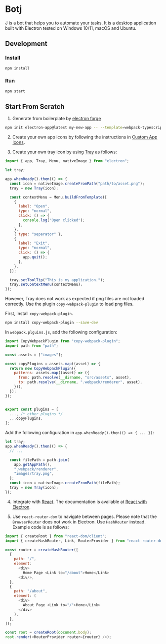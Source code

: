 # Botj

J is a bot that helps you to automate your tasks. It is a desktop application built with Electron tested on Windows 10/11, macOS and Ubuntu.

## Development

### Install

```bash
npm install
```

### Run

```bash
npm start
```

## Start From Scratch

1. Generate from boilerplate by [electron forge](https://www.electronforge.io)

```bash
npm init electron-app@latest my-new-app -- --template=webpack-typescript
```

2. Create your own app icons by following the instructions in [Custom App Icons](https://www.electronforge.io/guides/create-and-add-icons).

3. Create your own tray icon by using [Tray](https://www.electronjs.org/docs/latest/tutorial/tray) as follows:

```javascript
import { app, Tray, Menu, nativeImage } from "electron";

let tray;

app.whenReady().then(() => {
  const icon = nativeImage.createFromPath("path/to/asset.png");
  tray = new Tray(icon);

  const contextMenu = Menu.buildFromTemplate([
    {
      label: "Open",
      type: "normal",
      click: () => {
        console.log("Open clicked");
      },
    },
    { type: "separator" },
    {
      label: "Exit",
      type: "normal",
      click: () => {
        app.quit();
      },
    },
  ]);

  tray.setToolTip("This is my application.");
  tray.setContextMenu(contextMenu);
});
```

However, Tray does not work as expected if png files are not loaded correctly. Use the plugin `copy-webpack-plugin` to load png files.

First, install `copy-webpack-plugin`.

```bash
npm install copy-webpack-plugin --save-dev
```

In `webpack.plguins.js`, add the following configuration:

```javascript
import CopyWebpackPlugin from "copy-webpack-plugin";
import path from "path";

const assets = ["images"];

const copyPlugins = assets.map((asset) => {
  return new CopyWebpackPlugin({
    patterns: assets.map((asset) => ({
      from: path.resolve(__dirname, "src/assets", asset),
      to: path.resolve(__dirname, ".webpack/renderer", asset),
    })),
  });
});


export const plugins = [
  ..., /* other plugins */
  ...copyPlugins,
];
```

Add the following configuration in `app.whenReady().then(() => { ... })`:

```javascript
let tray;
app.whenReady().then(() => {
  // ...

  const filePath = path.join(
    app.getAppPath(),
    ".webpack/renderer",
    "images/tray.png",
  );
  const icon = nativeImage.createFromPath(filePath);
  tray = new Tray(icon);
});
```

4. Integrate with [React](https://reactjs.org/). The documentation is available at [React with Electron](https://www.electronforge.io/guides/framework-integration/react-with-typescript).

5. Use `react-router-dom` to navigate between pages. Please note that the `BrowserRouter` does not work in Electron. Use `HashRouter` instead. Example code is as follows:

```javascript
import { createRoot } from "react-dom/client";
import { createHashRouter, Link, RouterProvider } from "react-router-dom";

const router = createHashRouter([
  {
    path: "/",
    element:
      <div>
        Home Page <Link to="/about">Home</Link>
      <div/>,
  },
  {
    path: "/about",
    element: (
      <div>
        About Page <Link to="/">Home</Link>
      </div>
    ),
  },
]);

const root = createRoot(document.body);
root.render(<RouterProvider router={router} />);
```
